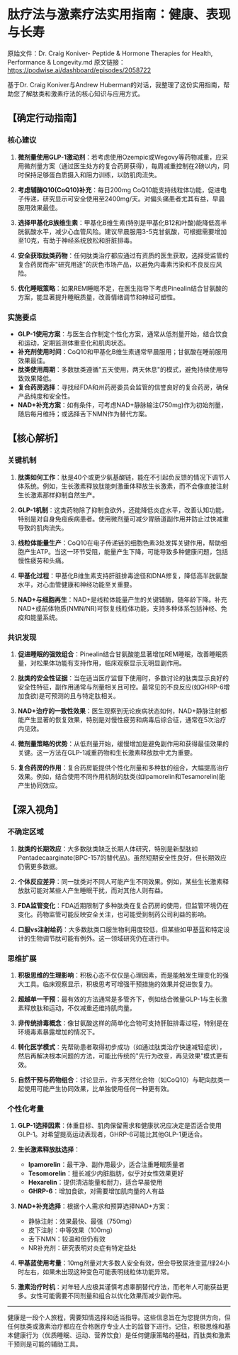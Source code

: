 # 肽疗法与激素疗法实用指南：健康、表现与长寿

原始文件：Dr. Craig Koniver- Peptide & Hormone Therapies for Health, Performance & Longevity.md
原文链接：https://podwise.ai/dashboard/episodes/2058722

基于Dr. Craig Koniver与Andrew Huberman的对话，我整理了这份实用指南，帮助您了解肽类和激素疗法的核心知识与应用方式。

## 【确定行动指南】

### 核心建议
1. **微剂量使用GLP-1激动剂**：若考虑使用Ozempic或Wegovy等药物减重，应采用微剂量方案（通过医生处方的复合药房获得），每周减重控制在2磅以内，同时保持足够蛋白质摄入和阻力训练，以防肌肉流失。

2. **考虑辅酶Q10(CoQ10)补充**：每日200mg CoQ10能支持线粒体功能，促进电子传递，研究显示可安全使用至2400mg/天。对偏头痛患者尤其有益，早晨服用效果最佳。

3. **选择甲基化B族维生素**：甲基化B维生素(特别是甲基化B12和叶酸)能降低高半胱氨酸水平，减少心血管风险。建议早晨服用3-5克甘氨酸，可根据需要增加至10克，有助于神经系统放松和肝脏排毒。

4. **安全获取肽类药物**：任何肽类治疗都应通过有资质的医生获取，选择受监管的复合药房而非"研究用途"的灰色市场产品，以避免内毒素污染和不良反应风险。

5. **优化睡眠策略**：如果REM睡眠不足，在医生指导下考虑Pinealin结合甘氨酸的方案，能显著提升睡眠质量，改善情绪调节和神经可塑性。

### 实施要点
* **GLP-1使用方案**：与医生合作制定个性化方案，通常从低剂量开始，结合饮食和运动，定期监测体重变化和肌肉状态。
* **补充剂使用时间**：CoQ10和甲基化B维生素通常早晨服用；甘氨酸在睡前服用效果最佳。
* **肽类使用周期**：多数肽类遵循"五天使用，两天休息"的模式，避免持续使用导致效果降低。
* **复合药房选择**：寻找经FDA和州药房委员会监管的信誉良好的复合药房，确保产品纯度和安全性。
* **NAD+补充方案**：如有条件，可考虑NAD+静脉输注(750mg)作为初始剂量，随后每月维持；或选择舌下NMN作为替代方案。

## 【核心解析】

### 关键机制
1. **肽类如何工作**：肽是40个或更少氨基酸链，能在不引起负反馈的情况下调节人体系统。例如，生长激素释放肽能刺激垂体释放生长激素，而不会像直接注射生长激素那样抑制自然生产。

2. **GLP-1机制**：这类药物除了抑制食欲外，还能降低炎症水平，改善认知功能，特别是对自身免疫疾病患者。使用微剂量可减少胃肠道副作用并防止过快减重导致的肌肉流失。

3. **线粒体能量生产**：CoQ10在电子传递链的细胞色素3处发挥关键作用，帮助细胞产生ATP。当这一环节受阻，能量产生下降，可能导致多种健康问题，包括慢性疲劳和头痛。

4. **甲基化过程**：甲基化B维生素支持肝脏排毒途径和DNA修复，降低高半胱氨酸水平，对心血管健康和神经功能至关重要。

5. **NAD+与细胞再生**：NAD+是线粒体能量产生的关键辅酶，随年龄下降。补充NAD+或前体物质(NMN/NR)可恢复线粒体功能，支持多种体系包括神经、免疫和能量系统。

### 共识发现
1. **促进睡眠的强效组合**：Pinealin结合甘氨酸能显著增加REM睡眠，改善睡眠质量，对松果体功能有支持作用，临床观察显示无明显副作用。

2. **肽类的安全性证据**：当在适当医疗监督下使用时，多数讨论的肽类显示良好的安全性特征，副作用通常与剂量相关且可控。最常见的不良反应(如GHRP-6增加食欲)是可预测的且与特定肽相关。

3. **NAD+治疗的一致性效果**：医生观察到无论疾病状态如何，NAD+静脉注射都能产生显著的恢复效果，特别是对慢性疲劳和病毒后综合征，通常在5次治疗内见效。

4. **微剂量策略的优势**：从低剂量开始，缓慢增加是避免副作用和获得最佳效果的关键。这一方法在GLP-1减重药物和生长激素释放肽中尤为重要。

5. **复合药房的作用**：复合药房能提供个性化剂量和多种肽的组合，大幅提高治疗效果。例如，结合使用不同作用机制的肽类(如Ipamorelin和Tesamorelin)能产生协同效应。

## 【深入视角】

### 不确定区域
1. **肽类的长期效应**：大多数肽类缺乏长期人体研究，特别是新型肽如Pentadecaarginate(BPC-157的替代品)。虽然短期安全性良好，但长期效应仍需更多数据。

2. **个体反应差异**：同一肽类对不同人可能产生不同效果。例如，某些生长激素释放肽可能对某些人产生睡眠干扰，而对其他人则有益。

3. **FDA监管变化**：FDA近期限制了多种肽类在复合药房的使用，但监管环境仍在变化。药物监管可能反映安全关注，也可能受到制药公司利益的影响。

4. **口服vs注射给药**：大多数肽类口服生物利用度较低，但某些如甲基蓝和特定设计的生物调节肽可能有例外。这一领域研究仍在进行中。

### 思维扩展
1. **积极思维的生理影响**：积极心态不仅仅是心理因素，而是能触发生理变化的强大工具。临床观察显示，积极思考可增强干预措施的效果并促进恢复力。

2. **超越单一干预**：最有效的方法通常是多管齐下，例如结合微量GLP-1与生长激素释放肽和运动，不仅减重还维持肌肉量。

3. **非传统排毒概念**：像甘氨酸这样的简单化合物可支持肝脏排毒过程，特别是在环境毒素暴露增加的情况下。

4. **转化医学模式**：先帮助患者取得初步成功（如通过肽类治疗快速减轻症状），然后再解决根本问题的方法，可能比传统的"先行为改变，再见效果"模式更有效。

5. **自然干预与药物组合**：讨论显示，许多天然化合物（如CoQ10）与靶向肽类一起使用可能产生协同效果，比单独使用任何一种更有效。

### 个性化考量
1. **GLP-1选择因素**：体重目标、肌肉保留需求和健康状况应决定是否适合使用GLP-1。对希望提高运动表现者，GHRP-6可能比其他GLP-1更适合。

2. **生长激素释放肽选择**：
   - **Ipamorelin**：最干净、副作用最少，适合注重睡眠质量者
   - **Tesomorelin**：擅长减少内脏脂肪，似乎对女性效果更好
   - **Hexarelin**：提供清洁能量和耐力，适合早晨使用
   - **GHRP-6**：增加食欲，对需要增加肌肉量的人有益

3. **NAD+补充选择**：根据个人需求和预算选择NAD+方案：
   - 静脉注射：效果最快、最强（750mg）
   - 皮下注射：中等效果（100mg）
   - 舌下NMN：较温和但仍有效
   - NR补充剂：研究表明对炎症有特定益处

4. **甲基蓝使用考量**：10mg剂量对大多数人安全有效，但会导致尿液变蓝/绿24小时左右，如果未出现这种变色可能表明线粒体功能异常。

5. **激素治疗时机**：对年轻人应极其谨慎考虑睾酮替代疗法，而老年人可能获益更多。女性可能需要不同剂量和组合以优化效果而减少副作用。

---

健康是一段个人旅程，需要知情选择和适当指导。这些信息旨在为您提供方向，但任何肽类或激素治疗都应在合格医疗专业人士的监督下进行。记住，积极思维和基本健康行为（优质睡眠、运动、营养饮食）是任何健康策略的基础，而肽类和激素干预则是可能的辅助工具。
